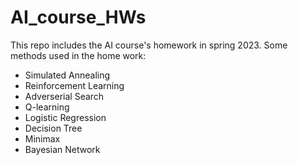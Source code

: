 # AI_course_HWs
This repo includes the AI course's homework in spring 2023.
Some methods used in the home work:
- Simulated Annealing
- Reinforcement Learning
- Adverserial Search
- Q-learning
- Logistic Regression
- Decision Tree
- Minimax
- Bayesian Network
